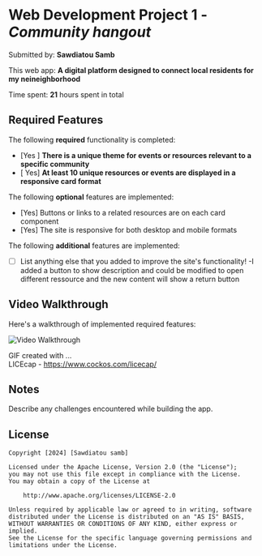 # Web Development Project 1 - *Community hangout*

Submitted by: **Sawdiatou Samb**

This web app: **A digital platform designed to connect local residents for my neineighborhood**

Time spent: **21** hours spent in total

## Required Features

The following **required** functionality is completed:

- [Yes ] **There is a unique theme for events or resources relevant to a specific community**
- [ Yes] **At least 10 unique resources or events are displayed in a responsive card format**

The following **optional** features are implemented:

- [Yes] Buttons or links to a related resources are on each card component
- [Yes] The site is responsive for both desktop and mobile formats

The following **additional** features are implemented:

* [ ] List anything else that you added to improve the site's functionality!
-I added a button to show description and could be modified to open different ressource and the new content will show a return button

## Video Walkthrough

Here's a walkthrough of implemented required features:

<img src='http://i.imgur.com/link/to/your/gif/file.gif' title='Video Walkthrough' width='' alt='Video Walkthrough' />

<!-- Replace this with whatever GIF tool you used! -->
GIF created with ...  
LICEcap - https://www.cockos.com/licecap/

## Notes

Describe any challenges encountered while building the app.


## License

    Copyright [2024] [Sawdiatou samb]

    Licensed under the Apache License, Version 2.0 (the "License");
    you may not use this file except in compliance with the License.
    You may obtain a copy of the License at

        http://www.apache.org/licenses/LICENSE-2.0

    Unless required by applicable law or agreed to in writing, software
    distributed under the License is distributed on an "AS IS" BASIS,
    WITHOUT WARRANTIES OR CONDITIONS OF ANY KIND, either express or implied.
    See the License for the specific language governing permissions and
    limitations under the License.
